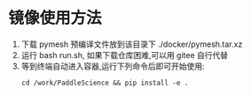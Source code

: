 # 镜像使用方法

1. 下载 pymesh 预编译文件放到该目录下 ./docker/pymesh.tar.xz
2. 运行 bash run.sh, 如果下载仓库困难,可以用 gitee 自行代替
3. 等到终端自动进入容器,运行下列命令后即可开始使用:
    ```
    cd /work/PaddleScience && pip install -e . 
    ```
   